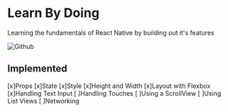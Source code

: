 # Learn By Doing
Learning the fundamentals of React Native by building out it's features

![Github](https://img.shields.io/github/languages/top/campbellmarianna/React-Native-App.svg)

## Implemented
[x]Props
[x]State
[x]Style
[x]Height and Width
[x]Layout with Flexbox
[x]Handling Text Input
[ ]Handling Touches
[ ]Using a ScrollView
[ ]Using List Views
[ ]Networking
